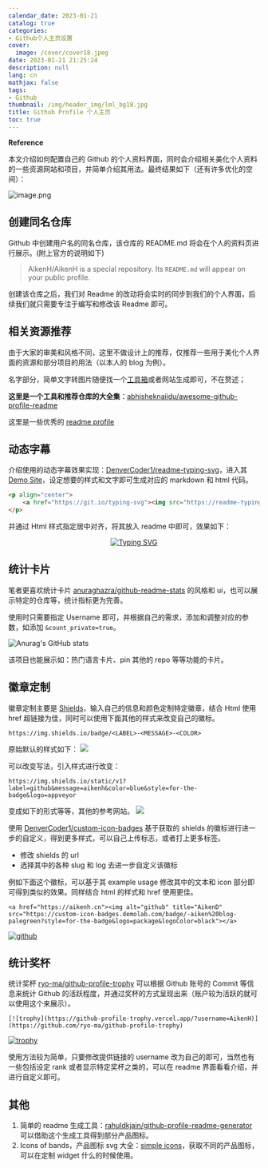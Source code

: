 ```yaml
---
calendar_date: 2023-01-21
catalog: true
categories:
- Github个人主页设置
cover:
  image: /cover/cover18.jpeg
date: 2023-01-21 21:25:24
description: null
lang: cn
mathjax: false
tags:
- Github
thumbnail: /img/header_img/lml_bg18.jpg
title: Github Profile 个人主页
toc: true
---
```


**Reference**

本文介绍如何配置自己的 Github 的个人资料界面，同时会介绍相关美化个人资料的一些资源网站和项目，并简单介绍其用法。最终结果如下（还有许多优化的空间）：

![image.png](https://picture-bed-001-1310572365.cos.ap-guangzhou.myqcloud.com/mac/20230122113307.png)



## 创建同名仓库

Github 中创建用户名的同名仓库，该仓库的 README.md 将会在个人的资料页进行展示。(附上官方的说明如下)

> AikenH/AikenH is a special repository. Its `README.md` will appear on your public profile.

创建该仓库之后，我们对 Readme 的改动将会实时的同步到我们的个人界面，后续我们就只需要专注于编写和修改该 Readme 即可。

## 相关资源推荐

由于大家的审美和风格不同，这里不做设计上的推荐，仅推荐一些用于美化个人界面的资源和部分项目的用法（以本人的 blog 为例）。

名字部分，简单文字转图片随便找一个[工具箱](http://www.atoolbox.net/Tool.php?Id=723)或者网站生成即可，不在赘述；

**这里是一个工具和推荐仓库的大全集**：[abhisheknaiidu/awesome-github-profile-readme]( https://github.com/abhisheknaiidu/awesome-github-profile-readme#tools )

这里是一些优秀的 [readme profile](https://zzetao.github.io/awesome-github-profile/) 

## 动态字幕

介绍使用的动态字幕效果实现：[DenverCoder1/readme-typing-svg](https://github.com/DenverCoder1/readme-typing-svg)，进入其 [Demo Site](https://readme-typing-svg.demolab.com/demo/)，设定想要的样式和文字即可生成对应的 markdown 和 html 代码。

```html
<p align="center">
	<a href="https://git.io/typing-svg"><img src="https://readme-typing-svg.demolab.com?font=Fira+Code&pause=1000&color=CC7DF7&width=435&lines=The+five+boxing+wizards+jump+quickly" alt="Typing SVG" /></a>
</p>
```

并通过 Html 样式指定居中对齐，将其放入 readme 中即可，效果如下：

<p align="center">
	<a href=" https://git.io/typing-svg"><img src=" https://readme-typing-svg.demolab.com?font=Fira+Code&pause=1000&color=CC7DF7&width=435&lines=The+five+boxing+wizards+jump+quickly" alt="Typing SVG" /></a>
</p>

## 统计卡片

笔者更喜欢统计卡片 [anuraghazra/github-readme-stats](https://github.com/anuraghazra/github-readme-stats/blob/master/docs/readme_cn.md) 的风格和 ui，也可以展示特定的仓库等，统计指标更为完善。

使用时只需要指定 Username 即可，并根据自己的需求，添加和调整对应的参数，如添加 `&count_private=true`。

![Anurag's GitHub stats](https://github-readme-stats.vercel.app/api?username=anuraghazra&count_private=true&show_icons=true&theme=synthwave)

该项目也能展示如：热门语言卡片、pin 其他的 repo 等等功能的卡片。

## 徽章定制

徽章定制主要是 [Shields](https://shields.io)，输入自己的信息和颜色定制特定徽章，结合 Html 使用 href 超链接为佳，同时可以使用下面其他的样式来改变自己的徽标。

```url
https://img.shields.io/badge/<LABEL>-<MESSAGE>-<COLOR>
```

原始默认的样式如下： 
![]( https://img.shields.io/badge/github-aikenh-blue )

可以改变写法，引入样式进行改变：
```url
https://img.shields.io/static/v1?label=github&message=aikenh&color=blue&style=for-the-badge&logo=appveyor
```

变成如下的形式等等，其他的参考网站。
![](https://img.shields.io/static/v1?label=github&message=aikenh&color=blue&style=for-the-badge&logo=appveyor)


使用 [DenverCoder1/custom-icon-badges](https://github.com/DenverCoder1/custom-icon-badges/blob/main/README.md) 基于获取的 shields 的徽标进行进一步的自定义，得到更多样式，可以自己上传标志，或者打上更多标签。

- 修改 shields 的 url
- 选择其中的各种 slug 和 log 去进一步自定义该徽标

例如下面这个徽标，可以基于其 example usage 修改其中的文本和 icon 部分即可得到类似的效果。同样结合 html 的样式和 href 使用更佳。

```
<a href="https://aikenh.cn"><img alt="github" title="AikenD" src="https://custom-icon-badges.demolab.com/badge/-aiken%20blog-palegreen?style=for-the-badge&logo=package&logoColor=black"></a>
```

<a href=" https://aikenh.cn"><img alt="github" title="AikenD" src=" https://custom-icon-badges.demolab.com/badge/-aiken%20blog-palegreen?style=for-the-badge&logo=package&logoColor=black"></a>


## 统计奖杯

统计奖杯 [ryo-ma/github-profile-trophy](https://github.com/ryo-ma/github-profile-trophy) 可以根据 Github 账号的 Commit 等信息来统计 Github 的活跃程度，并通过奖杯的方式呈现出来（账户较为活跃的就可以使用这个来展示）。

```
[![trophy](https://github-profile-trophy.vercel.app/?username=AikenH)](https://github.com/ryo-ma/github-profile-trophy)
```

[![trophy](https://github-profile-trophy.vercel.app/?username=AikenH)]( https://github.com/ryo-ma/github-profile-trophy )

使用方法较为简单，只要修改提供链接的 username 改为自己的即可，当然也有一些包括设定 rank 或者显示特定奖杯之类的，可以在 readme 界面看看介绍，并进行自定义即可。

## 其他

1. 简单的 readme 生成工具：[rahuldkjain/github-profile-readme-generator]( https://rahuldkjain.github.io/gh-profile-readme-generator/ ) 可以借助这个生成工具得到部分产品图标。
2. Icons of bands，产品图标 svg 大全：[simple icons](https://simpleicons.org)，获取不同的产品图标，可以在定制 widget 什么的时候使用。